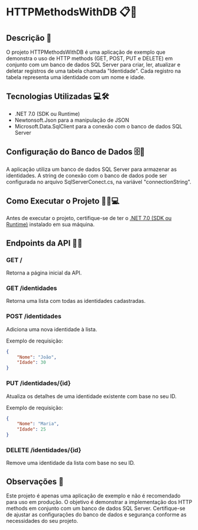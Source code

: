 # HTTPMethodsWithDB 📋🔧

## Descrição 📜
O projeto HTTPMethodsWithDB é uma aplicação de exemplo que demonstra o uso de HTTP methods (GET, POST, PUT e DELETE) em conjunto com um banco de dados SQL Server para criar, ler, atualizar e deletar registros de uma tabela chamada "Identidade". Cada registro na tabela representa uma identidade com um nome e idade.

## Tecnologias Utilizadas 💻🛠️
- .NET 7.0 (SDK ou Runtime)
- Newtonsoft.Json para a manipulação de JSON
- Microsoft.Data.SqlClient para a conexão com o banco de dados SQL Server

## Configuração do Banco de Dados 🗄️🔧
A aplicação utiliza um banco de dados SQL Server para armazenar as identidades. A string de conexão com o banco de dados pode ser configurada no arquivo SqlServerConect.cs, na variável "connectionString".

## Como Executar o Projeto 🏃‍♂️💻
Antes de executar o projeto, certifique-se de ter o [.NET 7.0 (SDK ou Runtime)](https://dotnet.microsoft.com/pt-br/download/dotnet/7.0) instalado em sua máquina.


## Endpoints da API 🚀🔗
### GET /
Retorna a página inicial da API.

### GET /identidades
Retorna uma lista com todas as identidades cadastradas.

### POST /identidades
Adiciona uma nova identidade à lista.

Exemplo de requisição:
```json
{
    "Nome": "João",
    "Idade": 30
}
```

### PUT /identidades/{id}
Atualiza os detalhes de uma identidade existente com base no seu ID.

Exemplo de requisição:
```json
{
    "Nome": "Maria",
    "Idade": 25
}
```

### DELETE /identidades/{id}
Remove uma identidade da lista com base no seu ID.

## Observações 📝
Este projeto é apenas uma aplicação de exemplo e não é recomendado para uso em produção. O objetivo é demonstrar a implementação dos HTTP methods em conjunto com um banco de dados SQL Server. Certifique-se de ajustar as configurações do banco de dados e segurança conforme as necessidades do seu projeto.
